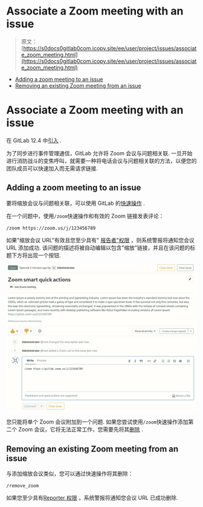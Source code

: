 # Associate a Zoom meeting with an issue

> 原文：[https://s0docs0gitlab0com.icopy.site/ee/user/project/issues/associate_zoom_meeting.html](https://s0docs0gitlab0com.icopy.site/ee/user/project/issues/associate_zoom_meeting.html)

*   [Adding a zoom meeting to an issue](#adding-a-zoom-meeting-to-an-issue)
*   [Removing an existing Zoom meeting from an issue](#removing-an-existing-zoom-meeting-from-an-issue)

# Associate a Zoom meeting with an issue[](#associate-a-zoom-meeting-with-an-issue "Permalink")

在 GitLab 12.4 中[引入](https://gitlab.com/gitlab-org/gitlab/-/merge_requests/16609) .

为了同步进行事件管理通信，GitLab 允许将 Zoom 会议与问题相关联. 一旦开始进行消防战斗的变焦呼叫，就需要一种将电话会议与问题相关联的方法，以便您的团队成员可以快速加入而无需请求链接.

## Adding a zoom meeting to an issue[](#adding-a-zoom-meeting-to-an-issue "Permalink")

要将缩放会议与问题相关联，可以使用 GitLab 的[快速操作](../quick_actions.html#quick-actions-for-issues-merge-requests-and-epics) .

在一个问题中，使用`/zoom`快速操作和有效的 Zoom 链接发表评论：

```
/zoom https://zoom.us/j/123456789 
```

如果"缩放会议 URL"有效且您至少具有" [报告者"权限](../../permissions.html) ，则系统警报将通知您会议 URL 添加成功. 该问题的描述将被自动编辑以包含"缩放"链接，并且在该问题的标题下方将出现一个按钮.

[![Link Zoom Call in Issue](img/2b66844a710706131349b467b399b449.png)](img/zoom-quickaction-button.png)

您只能将单个 Zoom 会议附加到一个问题. 如果您尝试使用`/zoom`快速操作添加第二个 Zoom 会议，它将无法正常工作，您需要先将其[删除](#removing-an-existing-zoom-meeting-from-an-issue) .

## Removing an existing Zoom meeting from an issue[](#removing-an-existing-zoom-meeting-from-an-issue "Permalink")

与添加缩放会议类似，您可以通过快速操作将其删除：

```
/remove_zoom 
```

如果您至少具有[Reporter 权限](../../permissions.html) ，系统警报将通知您会议 URL 已成功删除.